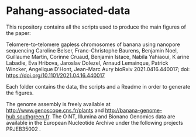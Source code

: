 # Pahang-associated-data
This repository contains all the scripts used to produce the main figures of the paper:

Telomere-to-telomere gapless chromosomes of banana using nanopore sequencing
Caroline Belser, Franc-Christophe Baurens, Benjamin Noel, Guillaume Martin, Corinne Cruaud, Benjamin Istace, Nabila Yahiaoui, K
arine Labadie, Eva Hribova, Jaroslav Dolezel, Arnaud Lemainque, Patrick Wincker, Angelique D'Hont, Jean-Marc Aury
bioRxiv 2021.0416.440017; doi: https://doi.org/10.1101/2021.04.16.440017


Each folder contains the data, the scripts and a Readme in order to generate the figures.

The genome assembly is freely available at http://www.genoscope.cns.fr/plants and http://banana-genome-hub.southgreen.fr. The O
NT, Illumina and Bionano Genomics data are available in the European Nucleotide Archive under the following projects PRJEB35002
.
